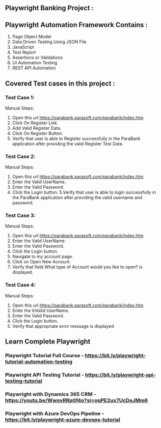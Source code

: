 ## Playwright Banking Project :


## Playwright Automation Framework Contains :
1. Page Object Model
2. Data Driven Testing Using JSON File
3. JavaScript
4. Test Report
5. Assertions or Validations
6. UI Automation Testing
7. REST API Automation


## Covered Test cases in this project :
### Test Case 1: 
Manual Steps:
1. Open this url https://parabank.parasoft.com/parabank/index.htm
2. Click On Register Link.
3. Add Valid Register Data.
4. Click On Register Button.
5. Verify that user is able to Register successfully in the ParaBank application after providing the valid Register Test Data.

### Test Case 2: 
Manual Steps:
1. Open this url https://parabank.parasoft.com/parabank/index.htm
2. Enter the Valid UserName.
3. Enter the Valid Password.
4. Click the Login button. 5.Verify that user is able to login successfully in the ParaBank application after providing the valid username and password.


### Test Case 3: 
Manual Steps:
1. Open this url https://parabank.parasoft.com/parabank/index.htm
2. Enter the Valid UserName.
3. Enter the Valid Password.
4. Click the Login button.
5. Navigate to my account page.
6. Click on Open New Account.
7. Verify that field What type of Account would you like to open? is displayed.

### Test Case 4: 
Manual Steps:
1. Open this url https://parabank.parasoft.com/parabank/index.htm
2. Enter the InValid UserName.
3. Enter the Valid Password.
4. Click the Login button.
5. Verify that appropriate error message is displayed


## Learn Complete Playwright
### Playwright Tutorial Full Course - https://bit.ly/playwright-tutorial-automation-testing
### Playwright API Testing Tutorial - https://bit.ly/playwright-api-testing-tutorial
### Playwright with Dynamics 365 CRM - https://youtu.be/WwovRRp0f4o?si=oqPE2ux7UcDeJMm6
### Playwright with Azure DevOps Pipeline - https://bit.ly/playwright-azure-devops-tutorial




